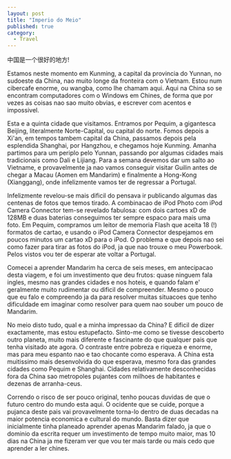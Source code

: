 ```yaml
---
layout: post
title: "Imperio do Meio"
published: true
category:
  - Travel
---
```

<p>中国是一个很好的地方!</p>

<p>Estamos neste momento em Kunming, a capital da provincia do Yunnan, no sudoeste da China, nao muito longe da fronteira com o Vietnam. Estou num cibercafe enorme, ou wangba, como lhe chamam aqui. Aqui na China so se encontram computadores com o Windows em Chines, de forma que por vezes as coisas nao sao muito obvias, e escrever com acentos e impossivel.</p>

<p>Esta e a quinta cidade que visitamos. Entramos por Pequim, a gigantesca Beijing, literalmente Norte-Capital, ou capital do norte. Fomos depois a Xi'an, em tempos tambem capital da China, passamos depois pela esplendida Shanghai, por Hangzhou, e chegamos hoje Kunming. Amanha partimos para um periplo pelo Yunnan, passando por algumas cidades mais tradicionais como Dali e Lijiang. Para a semana devemos dar um salto ao Vietname, e provavelmente ja nao vamos conseguir visitar Guilin antes de chegar a Macau (Aomen em Mandarim) e finalmente a Hong-Kong (Xianggang), onde infelizmente vamos ter de regressar a Portugal.</p>

<p>Infelizmente revelou-se mais dificil do pensava ir publicando algumas das centenas de fotos que temos tirado. A combinacao de iPod Photo com iPod Camera Connector tem-se revelado fabulosa: com dois cartoes xD de 128MB e duas baterias conseguimos ter sempre espaco para mais uma foto. Em Pequim, compramos um leitor de memoria Flash que aceita 18 (!) formatos de cartao, e usando o iPod Camera Connector despejamos em poucos minutos um cartao xD para o iPod. O problema e que depois nao sei como fazer para tirar as fotos do iPod, ja que nao trouxe o meu Powerbook. Pelos vistos vou ter de esperar ate voltar a Portugal.</p>

<p>Comecei a aprender Mandarim ha cerca de seis meses, em antecipacao desta viagem, e foi um investimento que deu frutos: quase ninguem fala ingles, mesmo nas grandes cidades e nos hoteis, e quando falam e' geralmente muito rudimentar ou dificil de compreender. Mesmo o pouco que eu falo e compreendo ja da para resolver muitas situacoes que tenho dificuldade em imaginar como resolver para quem nao souber um pouco de Mandarim. </p>

<p>No meio disto tudo, qual e a minha impressao da China? E dificil de dizer exactamente, mas estou estupefacto. Sinto-me como se tivesse descoberto outro planeta, muito mais diferente e fascinante do que qualquer pais que tenha visitado ate agora. O contraste entre pobreza e riqueza e enorme, mas para meu espanto nao e tao chocante como esperava. A China esta muitissimo mais desenvolvida do que esperava, mesmo fora das grandes cidades como Pequim e Shanghai. Cidades relativamente desconhecidas fora da China sao metropoles pujantes com milhoes de habitantes e dezenas de arranha-ceus.</p>

<p>Correndo o risco de ser pouco original, tenho poucas duvidas de que o futuro centro do mundo esta aqui. O ocidente que se cuide, porque a pujanca deste pais vai provavelmente torna-lo dentro de duas decadas na maior potencia economica e cultural do mundo. Basta dizer que inicialmente tinha planeado aprender apenas Mandarim falado, ja que o dominio da escrita requer um investimento de tempo muito maior, mas 10 dias na China ja me fizeram ver que vou ter mais tarde ou mais cedo que aprender a ler chines.</p>

